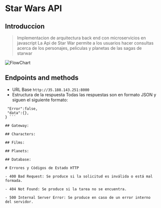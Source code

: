 # Star Wars API 
## Introduccion
>Implementacion de arquitectura back end con microservicios en javascript 
La Api de Star War permite a los usuarios hacer consultas acerca de los personajes, peliculas y planetas 
de las sagas de starwar

![FlowChart](https://res.cloudinary.com/didzhs53d/image/upload/v1696267787/uyD3Ko0Zf0tv8Nia_aM6TUMAIiHuYOPAL_q0hmyn.png)
## Endpoints and methods
- URL Base 
```http://35.188.143.251:8000```
- Estructura de la respuesta
Todas las respuestas son en formato JSON y siguen el siguiente formato:

```{
 "Error":false,
 "data":{},
} ```

## Gateway: 

## Characters:

## Films:

## Planets:

## Database:

# Errores y Códigos de Estado HTTP

- 400 Bad Request: Se produce si la solicitud es inválida o está mal formada.

- 404 Not Found: Se produce si la tarea no se encuentra.

- 500 Internal Server Error: Se produce en caso de un error interno del servidor.
